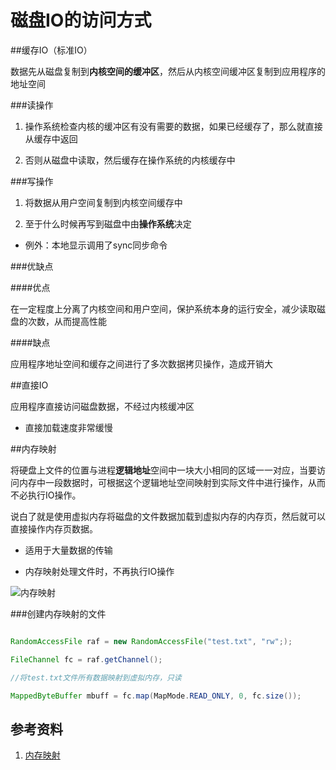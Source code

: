 # 磁盘IO的访问方式

##缓存IO（标准IO）

数据先从磁盘复制到**内核空间的缓冲区**，然后从内核空间缓冲区复制到应用程序的地址空间

###读操作

1. 操作系统检查内核的缓冲区有没有需要的数据，如果已经缓存了，那么就直接从缓存中返回

2. 否则从磁盘中读取，然后缓存在操作系统的内核缓存中

###写操作

1. 将数据从用户空间复制到内核空间缓存中

2. 至于什么时候再写到磁盘中由**操作系统**决定

 - 例外：本地显示调用了sync同步命令

###优缺点

####优点

在一定程度上分离了内核空间和用户空间，保护系统本身的运行安全，减少读取磁盘的次数，从而提高性能

####缺点

应用程序地址空间和缓存之间进行了多次数据拷贝操作，造成开销大

##直接IO

应用程序直接访问磁盘数据，不经过内核缓冲区

- 直接加载速度非常缓慢

##内存映射

将硬盘上文件的位置与进程**逻辑地址**空间中一块大小相同的区域一一对应，当要访问内存中一段数据时，可根据这个逻辑地址空间映射到实际文件中进行操作，从而不必执行IO操作。

说白了就是使用虚拟内存将磁盘的文件数据加载到虚拟内存的内存页，然后就可以直接操作内存页数据。

- 适用于大量数据的传输

- 内存映射处理文件时，不再执行IO操作

![内存映射](http://7d9o4k.com1.z0.glb.clouddn.com/内存映射.png)

###创建内存映射的文件

```java

RandomAccessFile raf = new RandomAccessFile("test.txt", "rw";);

FileChannel fc = raf.getChannel();

//将test.txt文件所有数据映射到虚拟内存，只读

MappedByteBuffer mbuff = fc.map(MapMode.READ_ONLY, 0, fc.size());

```

## 参考资料

1. [内存映射](http://blog.csdn.net/abc_key/article/details/32435789)
